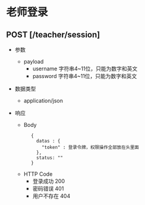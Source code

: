 # 老师登录

## POST [/teacher/session]

+ 参数
  + payload
    + username 字符串4~11位，只能为数字和英文
    + password 字符串4~11位，只能为数字和英文

+ 数据类型
  + application/json

+ 响应
  + Body
  ```
        {
          datas : {
            "token" : 登录令牌，权限操作全部放在头里面
          },
          status: ""
        }
  ```
  + HTTP Code
    + 登录成功 200
    + 密码错误 401
    + 用户不存在 404
